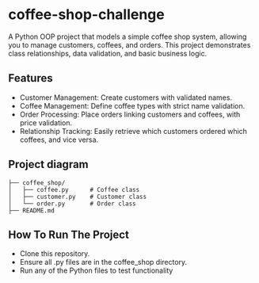 # coffee-shop-challenge
A Python OOP project that models a simple coffee shop system, allowing you to manage customers, coffees, and orders. This project demonstrates class relationships, data validation, and basic business logic.

## Features
* Customer Management: Create customers with validated names.
* Coffee Management: Define coffee types with strict name validation.
* Order Processing: Place orders linking customers and coffees, with price validation.
* Relationship Tracking: Easily retrieve which customers ordered which coffees, and vice versa.
 ## Project diagram
 ``` coffee-shop-challenge-/
├── coffee_shop/
│   ├── coffee.py      # Coffee class
│   ├── customer.py    # Customer class
│   └── order.py       # Order class
├── README.md
```

## How To Run The Project
* Clone this repository.
* Ensure all .py files are in the coffee_shop directory.
* Run any of the Python files to test functionality





